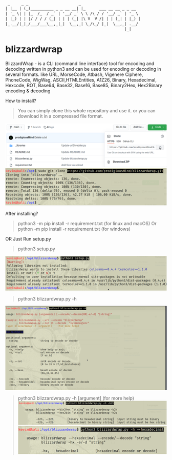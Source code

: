 

     _     _ _                      _                          
    | |__ | (_)__________ _ _ __ __| |_      ___ __ __ _ _ __  
    | '_ \| | |_  /_  / _` | '__/ _` \ \ /\ / / '__/ _` | '_ \ 
    | |_) | | |/ / / / (_| | | | (_| |\ V  V /| | | (_| | |_) |
    |_.__/|_|_/___/___\__,_|_|  \__,_| \_/\_/ |_|  \__,_| .__/ 
                                                        |_|    
                                        

# blizzardwrap
BlizzardWrap - is a CLI (command line interface) tool for encoding and decoding written in python3
and can be used for encoding or decoding in several formats.
like URL, MorseCode, Atbash, Vigenere Ciphere, PhoneCode, WigWag, ASCII,HTMLEntities, A1Z26, Binary, Hexadecimal, Hexcode, ROT, Base64, Base32, Base16, Base85, Binary2Hex, Hex2Binary encoding & decoding



How to install?
> You can simply clone this whole repository and use it.
> or you can download it in a compressed file format.

![plot](./_pics/first.png)
![plot](./_pics/gitclone.png)


After installing?
> python3 -m pip install -r requirement.txt   (for linux and macOS)
Or
> python -m pip install -r requirement.txt    (for windows)

OR Just Run setup.py
> python3 setup.py

![plot](./_pics/setup.png)


> python3 blizzardwrap.py -h
> 
![plot](./_pics/help.png)

> python3 blizzardwrap.py -h [argument]   (for more help)
![plot](./_pics/b2h.png)
![plot](./_pics/hexadecimal.png)
  
